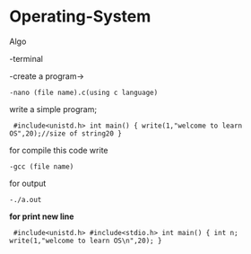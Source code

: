 # Operating-System
Algo 

-terminal

-create a program->

``
-nano (file name).c(using c language)
``
 
write a simple program;


`` 
#include<unistd.h>
int main()
{
write(1,"welcome to learn OS",20);//size of string20
}
``


for compile this code write

``
-gcc (file name)
``

for output


``-./a.out
``

<b>for print new line</b>

`` 
  #include<unistd.h>
  #include<stdio.h>
  int main()
  {
  int n;
  write(1,"welcome to learn OS\n",20);
  }
``

